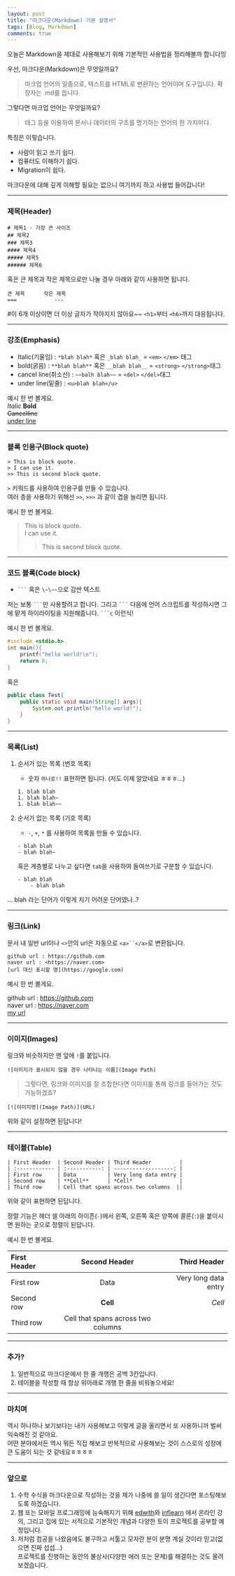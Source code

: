 ```yaml
---
layout: post
title: "마크다운(Markdown) 기본 설명서"
tags: [Blog, Markdown]
comments: true
---
```


오늘은 Markdown을 제대로 사용해보기 위해 기본적인 사용법을 정리해볼까 합니다잉   
   
우선, 마크다운(Markdown)은 무엇일까요?
> 마크업 언어의 일종으로, 텍스트를 HTML로 변환하는 언어이며 도구입니다. 확장자는 .md를 씁니다.

그렇다면 마크업 언어는 무엇일까요?
> 태그 등을 이용하여 문서나 데이터의 구조를 명기하는 언어의 한 가지이다.

특징은 이렇습니다.   
 - 사람이 읽고 쓰기 쉽다.   
 - 컴퓨터도 이해하기 쉽다.
 - Migration이 쉽다.

마크다운에 대해 깊게 이해할 필요는 없으니 여기까지 하고 사용법 들어갑니다!

---

### **제목(Header)**
```
# 제목1 - 가장 큰 사이즈
## 제목2
### 제목3
#### 제목4
##### 제목5
###### 제목6 
```
혹은 큰 제목과 작은 제목으로만 나눌 경우 아래와 같이 사용하면 됩니다.
```
큰 제목      작은 제목
===            ---
```
#이 6개 이상이면 더 이상 글자가 작아지지 않아요~~
`<h1>`부터 `<h6>`까지 대응됩니다.

---
### **강조(Emphasis)**
- Italic(기울임) : `*blah blah*` 혹은 `_blah blah_` = `<em>` `</em>` 태그   
- bold(굵음) : `**blah blah**` 혹은 `__blah blah__` = `<strong>` `</strong>`태그   
- cancel line(취소선) : `~~balh blah~~` = `<del>` `</del>`태그   
- under line(밑줄) : `<u>blah blah</u>`   

예시 한 번 볼게요.  
*Italic*
**Bold**   
~~Cancelline~~   
<u>under line</u>   

---
### **블록 인용구(Block quote)** ##
```
> This is block quote.
> I can use it.
>> This is second block quote.
```
`>` 키워드를 사용하여 인용구를 만들 수 있습니다.   
여러 층을 사용하기 위해선 `>>`, `>>>` 과 같이 겹을 늘리면 됩니다.   

예시 한 번 볼게요.
> This is block quote.   
> I can use it.
>> This is second block quote.

---
### **코드 블록(Code block)** ###
- ` ``` ` 혹은 `\~\~~`으로 감싼 텍스트
  
저는 보통 ` ``` `만 사용할려고 합니다. 그리고 ` ``` ` 다음에 언어 스크립트를 작성하시면 그에 맡게 하이라이팅을 지원해줍니다. ` ```c ` 이런식!  
   
예시 한 번 볼게요.

```c
#include <stdio.h>
int main(){
    printf("hello world!\n");
    return 0;
}
```
혹은
```java
public class Test{
    public static void main(String[] args){
        System.out.println("hello world!");
    }
}
```

---

### **목록(List)** ##
1. 순서가 있는 목록 (번호 목록)    
    - 숫자 `하나로!!` 표현하면 됩니다. (저도 이제 알았네요 ㅎㅎㅎ...)   
    ```
    1. blah blah   
    1. blah blah~
    1. blah blah~~
    ```

2. 순서가 없는 목록 (기호 목록)
    - `-`, `+`, `*` 를 사용하여 목록을 만들 수 있습니다.   
  
    ```
    - blah blah
    - blah blah~
    ```

    혹은 계층별로 나누고 싶다면 `tab`을 사용하여 들여쓰기로 구분할 수 있습니다.   

    ```
    - blah blah   
        - blah blah
    ```

... blah 라는 단어가 이렇게 치기 어려운 단어였나..?

---
### **링크(Link)** ###
문서 내 일반 url이나 `<>`안의 url은 자동으로 `<a>``</a>`로 변환됩니다.
```
github url : https://github.com
naver url : <https://naver.com>
[url 대신 표시할 명](https://google.com)
```
예시 한 번 볼게요.   

github url : https://github.com   
naver url : <https://naver.com>   
[my url](https://LazyyyDev.github.io)

---
### **이미지(Images)** ##
링크와 비슷하지만 맨 앞에 `!`를 붙입니다.
```
![이미지가 표시되지 않을 경우 나타나는 이름](Image Path)
```

>그렇다면, 링크와 이미지를 잘 조합한다면 이미지를 통해 링크를 들어가는 것도 가능하겠죠?

```
[![이미지명](Image Path)](URL)
```
위와 같이 설정하면 된답니다!

---
### **테이블(Table)** ###
```
| First Header  | Second Header | Third Header         |
| :------------ | :-----------: | -------------------: |
| First row     | Data          | Very long data entry |
| Second row    | **Cell**      | *Cell*               |
| Third row     | Cell that spans across two columns  ||
```
위와 같이 표현하면 된답니다.

정렬 기능은 헤더 셀 아래의 하이픈(`-`)에서 왼쪽, 오른쪽 혹은 양쪽에 콜론(`:`)을 붙이시면 원하는 곳으로 정렬이 된답니다.

예시 한 번 볼게요.   

| First Header  | Second Header | Third Header         |
| :------------ | :------------: | ------------: |
| First row     | Data          | Very long data entry |
| Second row    | **Cell**      | *Cell*               |
| Third row     | Cell that spans across two columns  ||

---
### **추가?** ###
1. 일반적으로 마크다운에서 한 줄 개행은 공백 3칸입니다.
2. 테이블을 작성할 때 항상 위아래로 개행 한 줄을 비워놓으세요!

---
### **마치며** ###
역시 하나하나 보기보다는 내가 사용해보고 이렇게 글을 올리면서 또 사용하니까 벌써 익숙해진 것 같아요.    
어떤 분야에서든 역시 뭐든 직접 해보고 반복적으로 사용해보는 것이 스스로의 성장에 큰 도움이 되는 것 같네요ㅎㅎㅎㅎ

---
### **앞으로** ###
1. 수학 수식을 마크다운으로 작성하는 것을 제가 나중에 쓸 일이 생긴다면 포스팅해보도록 하겠습니다.
2. 웹 또는 모바일 프로그래밍에 능숙해지기 위해 [edwith](https://www.edwith.org/)와 [inflearn](https://www.inflearn.com/) 에서 온라인 강의, 그리고 집에 있는 서적으로 기본적인 개념과 다양한 토이 프로젝트를 공부할 예정입니다.
3. 저처럼 컴공을 나왔음에도 불구하고 서툴고 모자란 분이 분명 계실 것이라 믿고(없으면 진짜 섭섭...)   
   프로젝트를 진행하는 동안의 불상사(다양한 에러 또는 문제)를 해결하는 것도 올려보겠습니다.